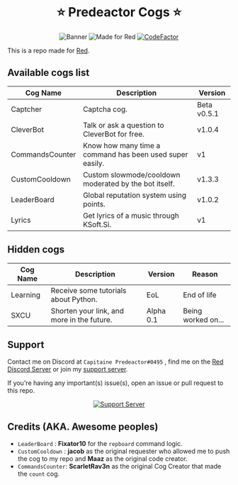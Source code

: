 <h1 align="center">⭐ Predeactor Cogs ⭐</h1>

<p align="center">
  <img src="https://repository-images.githubusercontent.com/245725383/9a2ea880-121e-11eb-92db-c3bdf6b825ec" alt="Banner">
  <img src="https://img.shields.io/badge/Made%20for-Red%20v3-red?logo=discord" alt="Made for Red">
  <a href="https://www.codefactor.io/repository/github/predeactor/predeactor-cogs">
    <img src="https://www.codefactor.io/repository/github/predeactor/predeactor-cogs/badge" alt="CodeFactor" />
  </a>
</p>

This is a repo made for [Red](https://github.com/Cog-Creators/Red-DiscordBot).

## Available cogs list

| Cog Name        | Description                                              | Version     |
| --------------- | -------------------------------------------------------- | ----------- |
| Captcher        | Captcha cog.                                             | Beta v0.5.1 |
| CleverBot       | Talk or ask a question to CleverBot for free.            | v1.0.4      |
| CommandsCounter | Know how many time a command has been used super easily. | v1          |
| CustomCooldown  | Custom slowmode/cooldown moderated by the bot itself.    | v1.3.3      |
| LeaderBoard     | Global reputation system using points.                   | v1.0.2      |
| Lyrics          | Get lyrics of a music through KSoft.Si.                  | v1          |

## Hidden cogs

| Cog Name | Description                                | Version   | Reason             |
| -------- | ------------------------------------------ | --------- | ------------------ |
| Learning | Receive some tutorials about Python.       | EoL       | End of life        |
| SXCU     | Shorten your link, and more in the future. | Alpha 0.1 | Being worked on... |

## Support

Contact me on Discord at `Capitaine Predeactor#0495` , find me on the [Red Discord Server](https://discord.gg/red) or join my [support server](https://discord.gg/zg6ydua).

If you're having any important(s) issue(s), open an issue or pull request to this repo.
<p align="center">
  <a href="https://discord.gg/zg6ydua">
    <img src="https://discord.com/api/guilds/731147725902708827/widget.png?style=banner4" alt="Support Server">
  </a>
</p>

## Credits (AKA. Awesome peoples)

* `LeaderBoard` : **Fixator10** for the `repboard` command logic.
* `CustomCooldown` : **jacob** as the original requester who allowed me to push the cog to my repo and **Maaz** as the original code creator.
* `CommandsCounter`: **ScarletRav3n** as the original Cog Creator that made the `count` cog.
